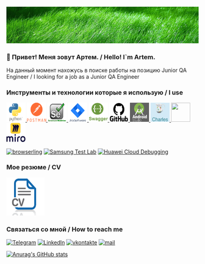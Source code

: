 [![Header](https://github.com/ArtemNovosel/ArtemNovosel/blob/master/assets/bug.jpg)](https://github.com/ArtemNovosel)

### 👋 Привет! Меня зовут Артем. / Hello! I`m Artem.

На данный момент нахожусь в поиске работы на позицию Junior QA Engineer / I looking for a job as a Junior QA Engineer 

### Инструменты и технологии которые я использую / I use

<a href="https://www.python.org/">
<img src="https://github.com/ArtemNovosel/ArtemNovosel/blob/master/logo/python.png" alt="Python" width="50" height="50" />
</a>
<a href="https://www.postman.com/">
<img src="https://github.com/ArtemNovosel/ArtemNovosel/blob/master/logo/postman_full-life-cycle-api-management_1633960356020.png" alt="Postman" width="50" height="50" />
</a>
<a href="https://selenium-python.readthedocs.io/api.html">
<img src="https://github.com/ArtemNovosel/ArtemNovosel/blob/master/logo/selenium.png" width="50" height="50" />
</a>
<a href="https://www.atlassian.com/software/jira">
<img src="https://github.com/ArtemNovosel/ArtemNovosel/blob/master/logo/jira.png" alt="Jira" width="50" height="50" />
</a>
<a href="https://swagger.io/">
<img src="https://github.com/ArtemNovosel/ArtemNovosel/blob/master/logo/swagger-icon.png" alt="Swagger" width="50" height="50" />
</a>
<a href="https://github.com/">
<img src="https://github.com/ArtemNovosel/ArtemNovosel/blob/master/logo/GitHub-logo.png" alt="Python" width="50" height="50" />
</a>
<a href="https://developer.android.com/studio">
<img src="https://github.com/ArtemNovosel/ArtemNovosel/blob/master/logo/AndroidStudio.jpg" width="50" height="50" />
</a>
<a href="https://www.charlesproxy.com/">
<img src="https://github.com/ArtemNovosel/ArtemNovosel/blob/master/logo/charles.png" width="50" height="50" />
</a>
<a href="https://www.figma.com/">
<img src="https://github.com/ArtemNovosel/ArtemNovosel/blob/master/logo/figma.jpg" width="50" height="50" />
</a>
<a href="https://miro.com">
<img src="https://github.com/ArtemNovosel/ArtemNovosel/blob/master/logo/miro.png" width="50" height="50" />
</a>

[![browserling](https://img.shields.io/badge/-browserling-011d2f?style=for-the-badge)](https://www.browserling.com/)
[![Samsung Test Lab](https://img.shields.io/badge/-Samsung_Test_Lab-011d2f?style=for-the-badge)](https://developer.samsung.com/remote-test-lab)
[![Huawei Cloud Debugging](https://img.shields.io/badge/-Huawei_Cloud_Debugging-011d2f?style=for-the-badge&logo=Huawei&logoColor=da2643)](https://id7.cloud.huawei.com/CAS/portal/loginAuth.html?reqClientType=89&loginChannel=89000000&countryCode=pl&loginUrl=https%3A%2F%2Fid7.cloud.huawei.com%3A443%2FCAS%2Fportal%2FloginAuth.html&lang=en-us&themeName=red&clientID=6099200&service=https%3A%2F%2Foauth-login7.cloud.huawei.com%2Foauth2%2Fv2%2Flogin%3Faccess_type%3Doffline%26client_id%3D6099200%26display%3Dpage%26flowID%3D391bffed-3567-4d47-ae43-23f669eceb5f%26h%3D1635242698.4720%26lang%3Den-us%26redirect_uri%3Dhttps%253A%252F%252Fdeveloper.huawei.com%252Fconsumer%252Fen%252Fservice%252Fjosp%252Fagc%252FhandleAllianceLogin.html%26response_type%3Dcode%26scope%3Dopenid%2Bhttps%253A%252F%252Fwww.huawei.com%252Fauth%252Faccount%252Fcountry%2Bhttps%253A%252F%252Fwww.huawei.com%252Fauth%252Faccount%252Fbase.profile%26state%3D7163752%26v%3De062d5b1451df703e046e3acd87b3547b57ab2e3ba8cc3cbdb8468791b5b5474&validated=true)


### Мое резюме / CV

<a href="https://drive.google.com/file/d/1OaUpG43yBKi1sWp9gS3zsyThTnXjfIW1/view?usp=sharing">
<img src="https://github.com/ArtemNovosel/ArtemNovosel/blob/master/logo/unnamed.png" alt="Charles" width="100" height="100" />
</a>

### Связаться со мной / How to reach me


[![Telegram](https://img.shields.io/badge/-Telegram-011d2f?style=for-the-badge&logo=telegram&logoColor=27A0D9)](https://t.me/arteimn)
[![LinkedIn](https://img.shields.io/badge/-LinkedIn-011d2f?style=for-the-badge&logo=LinkedIn&logoColor=007BB6)](https://www.linkedin.com/in/artem-novoselov-6a9806262/)
[![vkontakte](https://img.shields.io/badge/-vkontakte-011d2f?style=for-the-badge&logo=Vk&logoColor=4F7DB3)](https://vk.com/arteimn)
[![mail](https://img.shields.io/badge/-mail.ru-011d2f?style=for-the-badge&logo=mail.ru&logoColor=ff9e00)](mailto:arteimn@mail.ru)

[![Anurag's GitHub stats](https://github-readme-stats.vercel.app/api?username=ArtemNovosel&show_icons=true)](https://github.com/anuraghazra/github-readme-stats)